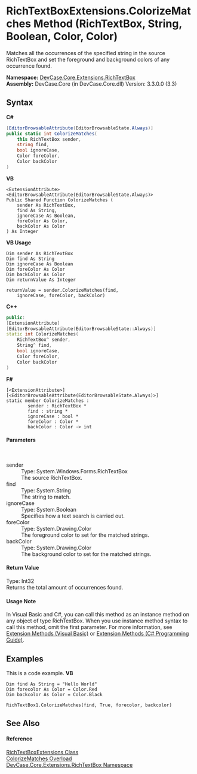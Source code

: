 # RichTextBoxExtensions.ColorizeMatches Method (RichTextBox, String, Boolean, Color, Color)
 

Matches all the occurrences of the specified string in the source RichTextBox and set the foreground and background colors of any occurrence found.

**Namespace:**&nbsp;<a href="N_DevCase_Core_Extensions_RichTextBox">DevCase.Core.Extensions.RichTextBox</a><br />**Assembly:**&nbsp;DevCase.Core (in DevCase.Core.dll) Version: 3.3.0.0 (3.3)

## Syntax

**C#**<br />
``` C#
[EditorBrowsableAttribute(EditorBrowsableState.Always)]
public static int ColorizeMatches(
	this RichTextBox sender,
	string find,
	bool ignoreCase,
	Color foreColor,
	Color backColor
)
```

**VB**<br />
``` VB
<ExtensionAttribute>
<EditorBrowsableAttribute(EditorBrowsableState.Always)>
Public Shared Function ColorizeMatches ( 
	sender As RichTextBox,
	find As String,
	ignoreCase As Boolean,
	foreColor As Color,
	backColor As Color
) As Integer
```

**VB Usage**<br />
``` VB Usage
Dim sender As RichTextBox
Dim find As String
Dim ignoreCase As Boolean
Dim foreColor As Color
Dim backColor As Color
Dim returnValue As Integer

returnValue = sender.ColorizeMatches(find, 
	ignoreCase, foreColor, backColor)
```

**C++**<br />
``` C++
public:
[ExtensionAttribute]
[EditorBrowsableAttribute(EditorBrowsableState::Always)]
static int ColorizeMatches(
	RichTextBox^ sender, 
	String^ find, 
	bool ignoreCase, 
	Color foreColor, 
	Color backColor
)
```

**F#**<br />
``` F#
[<ExtensionAttribute>]
[<EditorBrowsableAttribute(EditorBrowsableState.Always)>]
static member ColorizeMatches : 
        sender : RichTextBox * 
        find : string * 
        ignoreCase : bool * 
        foreColor : Color * 
        backColor : Color -> int 

```


#### Parameters
&nbsp;<dl><dt>sender</dt><dd>Type: System.Windows.Forms.RichTextBox<br />The source RichTextBox.</dd><dt>find</dt><dd>Type: System.String<br />The string to match.</dd><dt>ignoreCase</dt><dd>Type: System.Boolean<br />Specifies how a text search is carried out.</dd><dt>foreColor</dt><dd>Type: System.Drawing.Color<br />The foreground color to set for the matched strings.</dd><dt>backColor</dt><dd>Type: System.Drawing.Color<br />The background color to set for the matched strings.</dd></dl>

#### Return Value
Type: Int32<br />Returns the total amount of occurrences found.

#### Usage Note
In Visual Basic and C#, you can call this method as an instance method on any object of type RichTextBox. When you use instance method syntax to call this method, omit the first parameter. For more information, see <a href="https://docs.microsoft.com/dotnet/visual-basic/programming-guide/language-features/procedures/extension-methods">Extension Methods (Visual Basic)</a> or <a href="https://docs.microsoft.com/dotnet/csharp/programming-guide/classes-and-structs/extension-methods">Extension Methods (C# Programming Guide)</a>.

## Examples
This is a code example. 
**VB**<br />
``` VB
Dim find As String = "Hello World"
Dim forecolor As Color = Color.Red
Dim backcolor As Color = Color.Black

RichTextBox1.ColorizeMatches(find, True, forecolor, backcolor)
```


## See Also


#### Reference
<a href="T_DevCase_Core_Extensions_RichTextBox_RichTextBoxExtensions">RichTextBoxExtensions Class</a><br /><a href="Overload_DevCase_Core_Extensions_RichTextBox_RichTextBoxExtensions_ColorizeMatches">ColorizeMatches Overload</a><br /><a href="N_DevCase_Core_Extensions_RichTextBox">DevCase.Core.Extensions.RichTextBox Namespace</a><br />